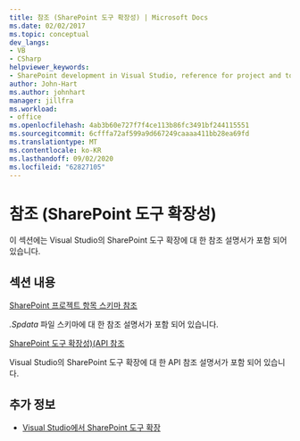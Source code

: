 ```yaml
---
title: 참조 (SharePoint 도구 확장성) | Microsoft Docs
ms.date: 02/02/2017
ms.topic: conceptual
dev_langs:
- VB
- CSharp
helpviewer_keywords:
- SharePoint development in Visual Studio, reference for project and tools extensibility
author: John-Hart
ms.author: johnhart
manager: jillfra
ms.workload:
- office
ms.openlocfilehash: 4ab3b60e727f7f4ce113b86fc3491bf244115551
ms.sourcegitcommit: 6cfffa72af599a9d667249caaaa411bb28ea69fd
ms.translationtype: MT
ms.contentlocale: ko-KR
ms.lasthandoff: 09/02/2020
ms.locfileid: "62827105"
---
```

# <a name="reference-sharepoint-tools-extensibility"></a>참조 (SharePoint 도구 확장성)

이 섹션에는 Visual Studio의 SharePoint 도구 확장에 대 한 참조 설명서가 포함 되어 있습니다.

## <a name="in-this-section"></a>섹션 내용

[SharePoint 프로젝트 항목 스키마 참조](../sharepoint/sharepoint-project-item-schema-reference.md)

*.Spdata* 파일 스키마에 대 한 참조 설명서가 포함 되어 있습니다.

[SharePoint 도구 확장성&#41;&#40;API 참조 ](../sharepoint/api-reference-sharepoint-tools-extensibility.md)

Visual Studio의 SharePoint 도구 확장에 대 한 API 참조 설명서가 포함 되어 있습니다.

## <a name="see-also"></a>추가 정보

- [Visual Studio에서 SharePoint 도구 확장](../sharepoint/extending-the-sharepoint-tools-in-visual-studio.md)
